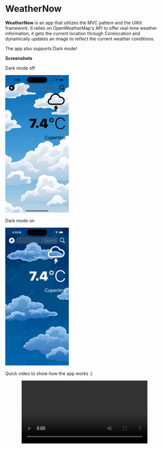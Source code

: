 
# WeatherNow

**WeatherNow** is an app that utilizes the MVC pattern
and the UIKit framework. It relies on OpenWeatherMap's API to offer real-time weather information, it gets the current location through Corelocation and dynamically updates an image to reflect the current weather conditions.

The app also supports Dark mode!

**Screenshots**

Dark mode off

<img src="https://raw.githubusercontent.com/RazvanO2/weatherNow/main/readme/lightmode.png"  width="40%">

Dark mode on

<img src="https://raw.githubusercontent.com/RazvanO2/weatherNow/main/readme/darkmode.png"  width="40%">

Quick video to show how the app works :)
<div align="center">
  <video src="https://raw.githubusercontent.com/RazvanO2/weatherNow/main/readme/recording.mp4" width="400" />
</div>
